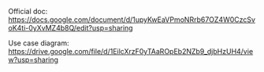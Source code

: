 Official doc: https://docs.google.com/document/d/1upyKwEaVPmoNRrb67OZ4W0CzcSvoK4ti-0yXvMZ4b8Q/edit?usp=sharing

Use case diagram: https://drive.google.com/file/d/1EilcXrzF0yTAaROpEb2NZb9_djbHzUH4/view?usp=sharing

